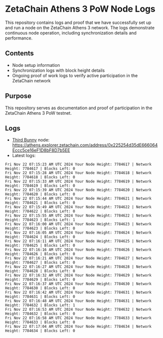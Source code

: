 # ZetaChain Athens 3 PoW Node Logs
This repository contains logs and proof that we have successfully set up and run a node on the ZetaChain Athens 3 network. The logs demonstrate continuous node operation, including synchronization details and performance.

## Contents
- Node setup information
- Synchronization logs with block height details
- Ongoing proof of work logs to verify active participation in the ZetaChain network

## Purpose
This repository serves as documentation and proof of participation in the ZetaChain Athens 3 PoW testnet.

## Logs

- [Third Bunny](https://thirdbunny.xyz/) node: https://athens.explorer.zetachain.com/address/0x225254d35dE666064Eccc5ce16eF1D8bF8D7b5EE
- Latest logs:
```
Fri Nov 22 07:15:23 AM UTC 2024 Your Node Height: 7784617 | Network Height: 7784617 | Blocks Left: 0
Fri Nov 22 07:15:28 AM UTC 2024 Your Node Height: 7784618 | Network Height: 7784618 | Blocks Left: 0
Fri Nov 22 07:15:33 AM UTC 2024 Your Node Height: 7784619 | Network Height: 7784619 | Blocks Left: 0
Fri Nov 22 07:15:39 AM UTC 2024 Your Node Height: 7784620 | Network Height: 7784620 | Blocks Left: 0
Fri Nov 22 07:15:44 AM UTC 2024 Your Node Height: 7784621 | Network Height: 7784621 | Blocks Left: 0
Fri Nov 22 07:15:49 AM UTC 2024 Your Node Height: 7784622 | Network Height: 7784622 | Blocks Left: 0
Fri Nov 22 07:15:55 AM UTC 2024 Your Node Height: 7784622 | Network Height: 7784623 | Blocks Left: 1
Fri Nov 22 07:16:00 AM UTC 2024 Your Node Height: 7784623 | Network Height: 7784623 | Blocks Left: 0
Fri Nov 22 07:16:05 AM UTC 2024 Your Node Height: 7784624 | Network Height: 7784624 | Blocks Left: 0
Fri Nov 22 07:16:11 AM UTC 2024 Your Node Height: 7784625 | Network Height: 7784625 | Blocks Left: 0
Fri Nov 22 07:16:16 AM UTC 2024 Your Node Height: 7784626 | Network Height: 7784626 | Blocks Left: 0
Fri Nov 22 07:16:21 AM UTC 2024 Your Node Height: 7784627 | Network Height: 7784627 | Blocks Left: 0
Fri Nov 22 07:16:27 AM UTC 2024 Your Node Height: 7784628 | Network Height: 7784628 | Blocks Left: 0
Fri Nov 22 07:16:32 AM UTC 2024 Your Node Height: 7784629 | Network Height: 7784629 | Blocks Left: 0
Fri Nov 22 07:16:37 AM UTC 2024 Your Node Height: 7784630 | Network Height: 7784630 | Blocks Left: 0
Fri Nov 22 07:16:42 AM UTC 2024 Your Node Height: 7784631 | Network Height: 7784631 | Blocks Left: 0
Fri Nov 22 07:16:48 AM UTC 2024 Your Node Height: 7784631 | Network Height: 7784632 | Blocks Left: 1
Fri Nov 22 07:16:53 AM UTC 2024 Your Node Height: 7784632 | Network Height: 7784632 | Blocks Left: 0
Fri Nov 22 07:16:58 AM UTC 2024 Your Node Height: 7784633 | Network Height: 7784633 | Blocks Left: 0
Fri Nov 22 07:17:04 AM UTC 2024 Your Node Height: 7784634 | Network Height: 7784634 | Blocks Left: 0
```
